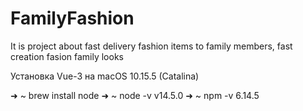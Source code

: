 # FamilyFashion

It is project about fast delivery fashion items to family members, fast creation fasion family looks

Установка Vue-3 на macOS 10.15.5 (Catalina)

➜  ~ brew install node
➜  ~ node -v
v14.5.0
➜  ~ npm -v
6.14.5

